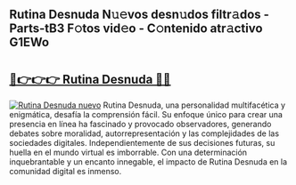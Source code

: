 ## Rutina Desnuda N𝚞𝚎vos desn𝚞dos filtr𝚊dos - Parts-tB3 F𝚘tos vid𝚎o - C𝚘ntenido atr𝚊ctivo G1EWo

# <h2><a href="http://mbcuj0.tromn.icu/?c=Rutina+Desnuda">🔗👉👉👉 Rutina Desnuda 🔗🔗</a></h2>

[![Rutina Desnuda nuevo](https://i.imgur.com/pEAQMta.gif)](http://mbcuj0.tromn.icu/?c=Rutina+Desnuda)
Rutina Desnuda, una personalidad multifacética y enigmática, desafía la comprensión fácil. Su enfoque único para crear una presencia en línea ha fascinado y provocado observadores, generando debates sobre moralidad, autorrepresentación y las complejidades de las sociedades digitales. Independientemente de sus decisiones futuras, su huella en el mundo virtual es imborrable. Con una determinación inquebrantable y un encanto innegable, el impacto de Rutina Desnuda en la comunidad digital es inmenso.
